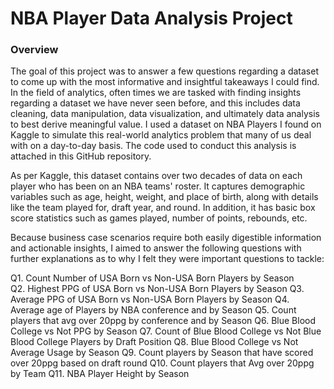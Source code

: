 # NBA Player Data Analysis Project

### Overview

The goal of this project was to answer a few questions regarding a dataset to come up with the most informative and insightful takeaways I could find. In the field of analytics, often times we are tasked with finding insights regarding a dataset we have never seen before, and this includes data cleaning, data manipulation, data visualization, and ultimately data analysis to best derive meaningful value. I used a dataset on NBA Players I found on Kaggle to simulate this real-world analytics problem that many of us deal with on a day-to-day basis. The code used to conduct this analysis is attached in this GitHub repository.

As per Kaggle, this dataset contains over two decades of data on each player who has been on an NBA teams' roster. It captures demographic variables such as age, height, weight, and place of birth, along with details like the team played for, draft year, and round. In addition, it has basic box score statistics such as games played, number of points, rebounds, etc.
 
Because business case scenarios require both easily digestible information and actionable insights, I aimed to answer the following questions with further explanations as to why I felt they were important questions to tackle:

Q1. Count Number of USA Born vs Non-USA Born Players by Season <br/>
Q2. Highest PPG of USA Born vs Non-USA Born Players by Season
Q3. Average PPG of USA Born vs Non-USA Born Players by Season
Q4. Average age of Players by NBA conference and by Season
Q5. Count players that avg over 20ppg by conference and by Season
Q6. Blue Blood College vs Not PPG by Season
Q7. Count of Blue Blood College vs Not Blue Blood College Players by Draft Position
Q8. Blue Blood College vs Not Average Usage by Season
Q9. Count players by Season that have scored over 20ppg based on draft round
Q10. Count players that Avg over 20ppg by Team
Q11. NBA Player Height by Season
